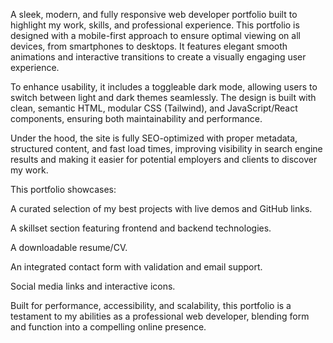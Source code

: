 A sleek, modern, and fully responsive web developer portfolio built to highlight my work, skills, and professional experience. This portfolio is designed with a mobile-first approach to ensure optimal viewing on all devices, from smartphones to desktops. It features elegant smooth animations and interactive transitions to create a visually engaging user experience.

To enhance usability, it includes a toggleable dark mode, allowing users to switch between light and dark themes seamlessly. The design is built with clean, semantic HTML, modular CSS (Tailwind), and JavaScript/React components, ensuring both maintainability and performance.

Under the hood, the site is fully SEO-optimized with proper metadata, structured content, and fast load times, improving visibility in search engine results and making it easier for potential employers and clients to discover my work.

This portfolio showcases:

A curated selection of my best projects with live demos and GitHub links.

A skillset section featuring frontend and backend technologies.

A downloadable resume/CV.

An integrated contact form with validation and email support.

Social media links and interactive icons.

Built for performance, accessibility, and scalability, this portfolio is a testament to my abilities as a professional web developer, blending form and function into a compelling online presence.
